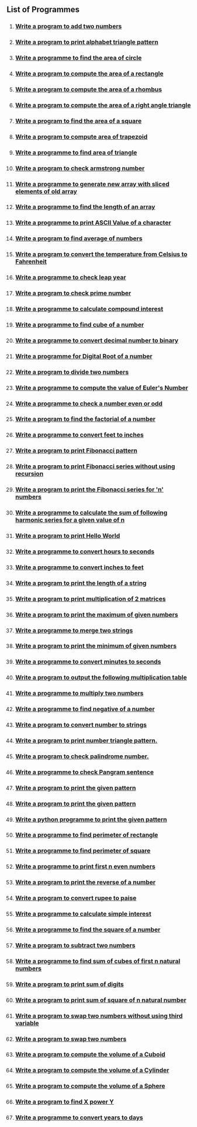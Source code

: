 ## List of Programmes

1. ### [Write a program to add two numbers](./add-two-numbers/)
2. ### [Write a program to print alphabet triangle pattern](./alphabet-triangle-pattern/)
3. ### [Write a programme to find the area of circle](./area-of-circle/)
4. ### [Write a program to compute the area of a rectangle](./area-of-rectangle/)
5. ### [Write a program to compute the area of a rhombus](./area-of-rhombus/)
6. ### [Write a program to compute the area of a right angle triangle](./area-of-right-angle-triangle/)
7. ### [Write a program to find the area of a square](./area-of-square/)
8. ### [Write a program to compute area of trapezoid](./area-of-trapezoid/)
9. ### [Write a programme to find area of triangle](./area-of-triangle/)
10. ### [Write a program to check armstrong number](./armstrong-number/)
11. ### [Write a programme to generate new array with sliced elements of old array](./array-elements-slice/)
12. ### [Write a programme to find the length of an array](./array-size/)
13. ### [Write a programme to print ASCII Value of a character](./ascii-value/)
14. ### [Write a program to find average of numbers](./average-of-numbers/)
15. ### [Write a program to convert the temperature from Celsius to Fahrenheit](./celsius-to-fahrenheit/)
16. ### [Write a programme to check leap year](./check-leap-year/)
17. ### [Write a program to check prime number](./check-prime-number/)
18. ### [Write a programme to calculate compound interest](./compound-interest-calculator/)
19. ### [Write a programme to find cube of a number](./cube-of-number/)
20. ### [Write a programme to convert decimal number to binary](./decimal-to-binary/)
21. ### [Write a programme for Digital Root of a number](./digital-root/)
22. ### [Write a program to divide two numbers](./divide-two-numbers/)
23. ### [Write a programme to compute the value of Euler's Number](./euler-number/)
24. ### [Write a programme to check a number even or odd](./even-or-odd-number/)
25. ### [Write a program to find the factorial of a number](./factorial/)
26. ### [Write a programme to convert feet to inches](./feet-to-inches/)
27. ### [Write a program to print Fibonacci pattern](./fibonacci-pattern/)
28. ### [Write a program to print Fibonacci series without using recursion](./fibonaci-series-without-using-recursion/)
29. ### [Write a program to print the Fibonacci series for 'n' numbers](./fibonnaci-series-using-recursion/)
30. ### [Write a programme to calculate the sum of following harmonic series for a given value of n](./harmonic-series/)
31. ### [Write a program to print Hello World](./hello-world/)
32. ### [Write a programme to convert hours to seconds](./hours-to-seconds/)
33. ### [Write a programme to convert inches to feet](./inches-to-feet/)
34. ### [Write a program to print the length of a string](./length-of-string/)
35. ### [Write a program to print multiplication of 2 matrices](./matrix-multiplication/)
36. ### [Write a program to print the maximum of given numbers](./maximum-of-numbers/)
37. ### [Write a programme to merge two strings](./merge-two-strings/)
38. ### [Write a program to print the minimum of given numbers](./minimum-of-numbers/)
39. ### [Write a programme to convert minutes to seconds](./minutes-to-seconds/)
40. ### [Write a program to output the following multiplication table](./multiplication-table/)
41. ### [Write a programme to multiply two numbers](./multiply-two-numbers/)
42. ### [Write a programme to find negative of a number](./negative-of-a-number/)
43. ### [Write a program to convert number to strings](./number-to-string/)
44. ### [Write a program to print number triangle pattern.](./number-triangle-pattern/)
45. ### [Write a program to check palindrome number.](./palindrome-number/)
46. ### [Write a programme to check Pangram sentence](./pangram-checker/)
47. ### [Write a program to print the given pattern](./pattern-1/)
48. ### [Write a program to print the given pattern](./pattern-2/)
49. ### [Write a python programme to print the given pattern](./pattern-3/)
50. ### [Write a programme to find perimeter of rectangle](./perimeter-of-rectangle/)
51. ### [Write a programme to find perimeter of square](./perimeter-of-square/)
52. ### [Write a programme to print first n even numbers](./print-even-numbers/)
53. ### [Write a program to print the reverse of a number](./reverse-of-a-number/)
54. ### [Write a program to convert rupee to paise](./rupee-to-paise/)
55. ### [Write a programme to calculate simple interest](./simple-interest-calculator/)
56. ### [Write a programme to find the square of a number](./square-of-number/)
57. ### [Write a program to subtract two numbers](./subtract-two-numbers/)
58. ### [Write a programme to find sum of cubes of first n natural numbers](./sum-of-cubes/)
59. ### [Write a program to print sum of digits](./sum-of-digits/)
60. ### [Write a program to print sum of square of n natural number](./sum-of-square/)
61. ### [Write a program to swap two numbers without using third variable](./swap-two-numbers-without-using-third-variable/)
62. ### [Write a program to swap two numbers](./swap-two-numbers/)
63. ### [Write a program to compute the volume of a Cuboid](./volume-of-cuboid/)
64. ### [Write a program to compute the volume of a Cylinder](./volume-of-cylinder/)
65. ### [Write a program to compute the volume of a Sphere](./volume-of-sphere/)
66. ### [Write a program to find X power Y](./x-power-y/)
67. ### [Write a programme to convert years to days](./years-to-days/)
